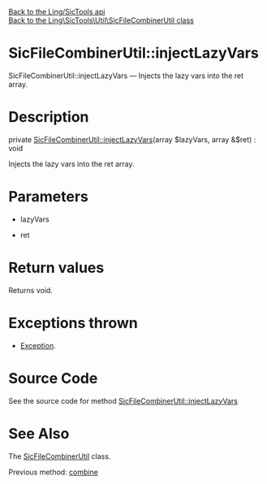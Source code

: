 [Back to the Ling/SicTools api](https://github.com/lingtalfi/SicTools/blob/master/doc/api/Ling/SicTools.md)<br>
[Back to the Ling\SicTools\Util\SicFileCombinerUtil class](https://github.com/lingtalfi/SicTools/blob/master/doc/api/Ling/SicTools/Util/SicFileCombinerUtil.md)


SicFileCombinerUtil::injectLazyVars
================



SicFileCombinerUtil::injectLazyVars — Injects the lazy vars into the ret array.




Description
================


private [SicFileCombinerUtil::injectLazyVars](https://github.com/lingtalfi/SicTools/blob/master/doc/api/Ling/SicTools/Util/SicFileCombinerUtil/injectLazyVars.md)(array $lazyVars, array &$ret) : void




Injects the lazy vars into the ret array.




Parameters
================


- lazyVars

    

- ret

    


Return values
================

Returns void.


Exceptions thrown
================

- [Exception](http://php.net/manual/en/class.exception.php).&nbsp;







Source Code
===========
See the source code for method [SicFileCombinerUtil::injectLazyVars](https://github.com/lingtalfi/SicTools/blob/master/Util/SicFileCombinerUtil.php#L499-L539)


See Also
================

The [SicFileCombinerUtil](https://github.com/lingtalfi/SicTools/blob/master/doc/api/Ling/SicTools/Util/SicFileCombinerUtil.md) class.

Previous method: [combine](https://github.com/lingtalfi/SicTools/blob/master/doc/api/Ling/SicTools/Util/SicFileCombinerUtil/combine.md)<br>

